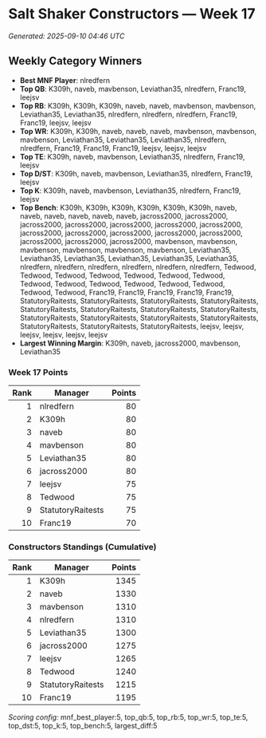 # Salt Shaker Constructors — Week 17
_Generated: 2025-09-10 04:46 UTC_

## Weekly Category Winners
- **Best MNF Player**: nlredfern
- **Top QB**: K309h, naveb, mavbenson, Leviathan35, nlredfern, Franc19, leejsv
- **Top RB**: K309h, K309h, K309h, naveb, naveb, mavbenson, mavbenson, Leviathan35, Leviathan35, nlredfern, nlredfern, nlredfern, Franc19, Franc19, leejsv, leejsv
- **Top WR**: K309h, K309h, naveb, naveb, naveb, mavbenson, mavbenson, mavbenson, Leviathan35, Leviathan35, Leviathan35, nlredfern, nlredfern, Franc19, Franc19, Franc19, leejsv, leejsv, leejsv
- **Top TE**: K309h, naveb, mavbenson, Leviathan35, nlredfern, Franc19, leejsv
- **Top D/ST**: K309h, naveb, mavbenson, Leviathan35, nlredfern, Franc19, leejsv
- **Top K**: K309h, naveb, mavbenson, Leviathan35, nlredfern, Franc19, leejsv
- **Top Bench**: K309h, K309h, K309h, K309h, K309h, K309h, naveb, naveb, naveb, naveb, naveb, naveb, jacross2000, jacross2000, jacross2000, jacross2000, jacross2000, jacross2000, jacross2000, jacross2000, jacross2000, jacross2000, jacross2000, jacross2000, jacross2000, jacross2000, jacross2000, mavbenson, mavbenson, mavbenson, mavbenson, mavbenson, mavbenson, Leviathan35, Leviathan35, Leviathan35, Leviathan35, Leviathan35, Leviathan35, nlredfern, nlredfern, nlredfern, nlredfern, nlredfern, nlredfern, Tedwood, Tedwood, Tedwood, Tedwood, Tedwood, Tedwood, Tedwood, Tedwood, Tedwood, Tedwood, Tedwood, Tedwood, Tedwood, Tedwood, Tedwood, Franc19, Franc19, Franc19, Franc19, Franc19, StatutoryRaitests, StatutoryRaitests, StatutoryRaitests, StatutoryRaitests, StatutoryRaitests, StatutoryRaitests, StatutoryRaitests, StatutoryRaitests, StatutoryRaitests, StatutoryRaitests, StatutoryRaitests, StatutoryRaitests, StatutoryRaitests, StatutoryRaitests, StatutoryRaitests, leejsv, leejsv, leejsv, leejsv, leejsv, leejsv
- **Largest Winning Margin**: K309h, naveb, jacross2000, mavbenson, Leviathan35


### Week 17 Points

| Rank | Manager | Points |
|---:|---|---:|
| 1 | nlredfern | 80 |
| 2 | K309h | 80 |
| 3 | naveb | 80 |
| 4 | mavbenson | 80 |
| 5 | Leviathan35 | 80 |
| 6 | jacross2000 | 80 |
| 7 | leejsv | 75 |
| 8 | Tedwood | 75 |
| 9 | StatutoryRaitests | 75 |
| 10 | Franc19 | 70 |


### Constructors Standings (Cumulative)

| Rank | Manager | Points |
|---:|---|---:|
| 1 | K309h | 1345 |
| 2 | naveb | 1330 |
| 3 | mavbenson | 1310 |
| 4 | nlredfern | 1310 |
| 5 | Leviathan35 | 1300 |
| 6 | jacross2000 | 1275 |
| 7 | leejsv | 1265 |
| 8 | Tedwood | 1240 |
| 9 | StatutoryRaitests | 1215 |
| 10 | Franc19 | 1195 |

_Scoring config:_ mnf_best_player:5, top_qb:5, top_rb:5, top_wr:5, top_te:5, top_dst:5, top_k:5, top_bench:5, largest_diff:5
